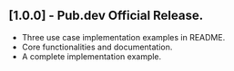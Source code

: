 ## [1.0.0] - Pub.dev Official Release.

* Three use case implementation examples in README.
* Core functionalities and documentation.
* A complete implementation example.
